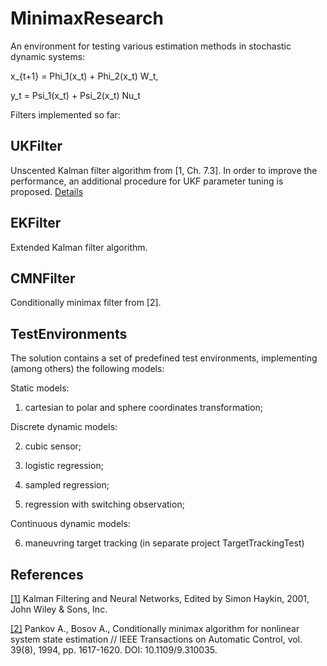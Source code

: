 # MinimaxResearch

An environment for testing various estimation methods in stochastic dynamic systems:

x_{t+1} = Phi_1(x_t) + Phi_2(x_t) W_t, 

y_t = Psi_1(x_t) + Psi_2(x_t) Nu_t

Filters implemented so far:

## UKFilter

Unscented Kalman filter algorithm from [1, Ch. 7.3]. In order to improve the performance, an additional procedure for UKF parameter
tuning is proposed. [Details](https://github.com/horribleheffalump/MinimaxResearch/blob/master/CMNFvsUT/Docs/UKF.GeneratedXmlDoc.md) 

## EKFilter

Extended Kalman filter algorithm.

## CMNFilter

Conditionally minimax filter from [2].

## TestEnvironments

The solution contains a set of predefined test environments, implementing (among others) the following models:

Static models:

1. cartesian to polar and sphere coordinates transformation;

Discrete dynamic models:

2. cubic sensor;

3. logistic regression;

4. sampled regression;

5. regression with switching observation;

Continuous dynamic models:

6. maneuvring target tracking (in separate project TargetTrackingTest)

## References

[[1]](http://eu.wiley.com/WileyCDA/WileyTitle/productCd-0471369985.html) Kalman Filtering and Neural Networks, Edited by Simon Haykin, 2001, John Wiley & Sons, Inc.

[[2]](http://ieeexplore.ieee.org/document/310035/) Pankov A., Bosov A., Conditionally minimax algorithm for nonlinear system state estimation // IEEE Transactions on Automatic Control, vol. 39(8), 1994, 
pp. 1617-1620. DOI: 10.1109/9.310035.
